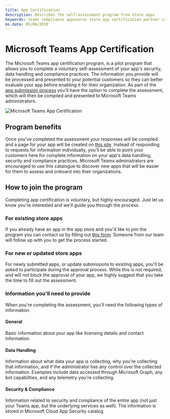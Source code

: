 ```yaml
---
title: App Certification
description: Describes the self-assessment program from store apps
keywords: teams compliance appsource store app certification partner center
ms.date: 05/06/2019
---
```


# Microsoft Teams App Certification

The Microsoft Teams app certification program, is a pilot program that allows you to complete a voluntary self-assessment of your app's security, data handling and compliance practices. The information you provide will be processed and presented to your potential customers so they can better evaluate your app before enabling it for their organization. As part of the [app submission process](~/platform/publishing/apps-publish.md) you'll have the option to complete the assessment, which will then be compiled and presented to Microsoft Teams administrators.

![Microsoft Teams App Certification](~/assets/images/self-assessment.png)

## Program benefits

Once you've completed the assessment your responses will be compiled and a page for your app will be created on [this site](https://aka.ms/AppCertification). Instead of responding to requests for information individually, you'll be able to point your customers here for complete information on your app's data handling, security and compliance practices. Microsoft Teams administrators are encouraged to use this catalogue to discover new apps that will be easier for them to assess and onboard into their organizations.

## How to join the program

Completing app certification is voluntary, but highly encouraged. Just let us know you're interested and we'll guide you through the process.

### For existing store apps

If you already have an app in the app store and you'd like to join the program you can contact us by filling out [this form](https://forms.office.com/Pages/ResponsePage.aspx?id=v4j5cvGGr0GRqy180BHbR3oKPRKv815GlRdzCCYPJGZUOUgzSUtFNU8yOFpYR0oyWElHVkxHODhQUyQlQCN0PWcu). Someone from our team will follow up with you to get the process started.

### For new or updated store apps

For newly submitted apps, or update submissions to existing apps, you'll be asked to participate during the approval process. While this is not required, and will not block the approval of your app, we highly suggest that you take the time to fill out the assessment.

### Information you'll need to provide

When you're completing the assessment, you'll need the following types of information.

#### General

Basic information about your app like licensing details and contact information.

#### Data Handling

Information about what data your app is collecting, why you're collecting that information, and if the administrator has any control over the collected information. Examples include data accessed through Microsoft Graph, any bot capabilities, and any telemetry you're collecting.

#### Security & Compliance

Information related to security and compliance of the entire app (not just your Teams app, but the underlying services as well). The information is stored in Microsoft Cloud App Security catalog.
